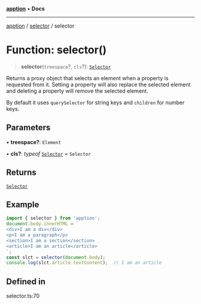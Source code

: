 [**apption**](../../README.md) • **Docs**

***

[apption](../../modules.md) / [selector](../README.md) / selector

# Function: selector()

> **selector**(`treespace`?, `cls`?): [`Selector`](../classes/Selector.md)

Returns a proxy object that selects an element when a property is requested from it. 
Setting a property will also replace the selected element and deleting 
a property will remove the selected element.

By default it uses `querySelector` for string keys and `children` for 
number keys.

## Parameters

• **treespace?**: `Element`

• **cls?**: *typeof* [`Selector`](../classes/Selector.md) = `Selector`

## Returns

[`Selector`](../classes/Selector.md)

## Example

```ts
import { selector } from 'apption';
document.body.innerHTML = `
<div>I am a div</div>
<p>I am a paragraph</p>
<section>I am a section</section>
<article>I am an article</article>
`;
const slct = selector(document.body);
console.log(slct.article.textContent);  // I am an article
```

## Defined in

selector.ts:70
